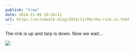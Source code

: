 ```yaml
---
publish: "true"
date: 2014-11-09 19:10:11
url: https://ericmwalk.blog/2014/11/09/the-rink-is.html
---
```


The rink is up and tarp is down. Now we wait...

![](https://ericmwalk.blog/uploads/2022/81af6747c2.jpg)
